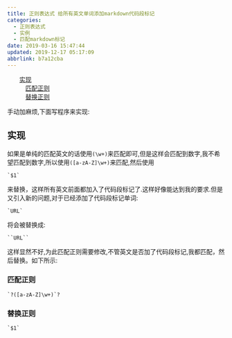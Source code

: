 ```yaml
---
title: 正则表达式 给所有英文单词添加markdown代码段标记
categories: 
  - 正则表达式
  - 实例
  - 匹配markdown标记
date: 2019-03-16 15:47:44
updated: 2019-12-17 05:17:09
abbrlink: b7a12cba
---
```

<div id='my_toc'><a href="/blog/b7a12cba/#实现" class="header_2">实现</a><br><a href="/blog/b7a12cba/#匹配正则" class="header_3">匹配正则</a><br><a href="/blog/b7a12cba/#替换正则" class="header_3">替换正则</a><br></div>
<style>.header_1{margin-left: 1em;}.header_2{margin-left: 2em;}.header_3{margin-left: 3em;}.header_4{margin-left: 4em;}.header_5{margin-left: 5em;}.header_6{margin-left: 6em;}</style>
<!--more-->
<script>if (navigator.platform.search('arm')==-1){document.getElementById('my_toc').style.display = 'none';}var e,p = document.getElementsByTagName('p');while (p.length>0) {e = p[0];e.parentElement.removeChild(e);}</script>

<!--end-->
手动加麻烦,下面写程序来实现:
## 实现 ##
如果是单纯的匹配英文的话使用`(\w+)`来匹配即可,但是这样会匹配到数字,我不希望匹配到数字,所以使用`([a-zA-Z]\w+)`来匹配,然后使用
```regex
`$1`
```
来替换，这样所有英文前面都加入了代码段标记了.这样好像能达到我的要求.但是又引入新的问题,对于已经添加了代码段标记单词:
```regex
`URL`
```
将会被替换成:
```regex
``URL``
```
这样显然不好,为此匹配正则需要修改,不管英文是否加了代码段标记,我都匹配，然后替换。如下所示:
### 匹配正则 ###
```regex
`?([a-zA-Z]\w+)`?
```
### 替换正则 ###
```regex
`$1`
```
